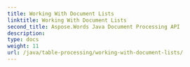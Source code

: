 ```yaml
---
title: Working With Document Lists
linktitle: Working With Document Lists
second_title: Aspose.Words Java Document Processing API
description: 
type: docs
weight: 11
url: /java/table-processing/working-with-document-lists/
---
```

